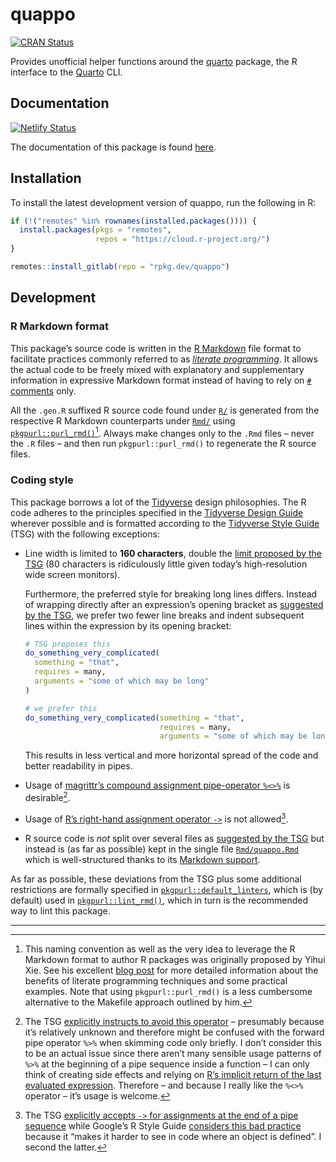# quappo

<a href="https://cran.r-project.org/package=quappo" class="pkgdown-release"><img src="https://r-pkg.org/badges/version/quappo" alt="CRAN Status" /></a>

Provides unofficial helper functions around the [quarto](https://quarto-dev.github.io/quarto-r/) package, the R interface to the [Quarto](https://quarto.org/) CLI.

## Documentation

[![Netlify Status](https://api.netlify.com/api/v1/badges/dc5ecaf8-2407-4b17-a2d2-d755ca26e613/deploy-status)](https://app.netlify.com/sites/quappo-rpkg-dev/deploys)

The documentation of this package is found [here](https://quappo.rpkg.dev).

## Installation

To install the latest development version of quappo, run the following in R:

``` r
if (!("remotes" %in% rownames(installed.packages()))) {
  install.packages(pkgs = "remotes",
                   repos = "https://cloud.r-project.org/")
}

remotes::install_gitlab(repo = "rpkg.dev/quappo")
```

## Development

### R Markdown format

This package’s source code is written in the [R Markdown](https://rmarkdown.rstudio.com/) file format to facilitate practices commonly referred to as [*literate programming*](https://en.wikipedia.org/wiki/Literate_programming). It allows the actual code to be freely mixed with explanatory and supplementary information in expressive Markdown format instead of having to rely on [`#` comments](https://cran.r-project.org/doc/manuals/r-release/R-lang.html#Comments) only.

All the `.gen.R` suffixed R source code found under [`R/`](https://gitlab.com/rpkg.dev/quappo/-/tree/main/R/) is generated from the respective R Markdown counterparts under [`Rmd/`](https://gitlab.com/rpkg.dev/quappo/-/tree/main/Rmd/) using [`pkgpurl::purl_rmd()`](https://pkgpurl.rpkg.dev/dev/reference/purl_rmd.html)[^1]. Always make changes only to the `.Rmd` files – never the `.R` files – and then run `pkgpurl::purl_rmd()` to regenerate the R source files.

### Coding style

This package borrows a lot of the [Tidyverse](https://www.tidyverse.org/) design philosophies. The R code adheres to the principles specified in the [Tidyverse Design Guide](https://principles.tidyverse.org/) wherever possible and is formatted according to the [Tidyverse Style Guide](https://style.tidyverse.org/) (TSG) with the following exceptions:

-   Line width is limited to **160 characters**, double the [limit proposed by the TSG](https://style.tidyverse.org/syntax.html#long-lines) (80 characters is ridiculously little given today’s high-resolution wide screen monitors).

    Furthermore, the preferred style for breaking long lines differs. Instead of wrapping directly after an expression’s opening bracket as [suggested by the TSG](https://style.tidyverse.org/syntax.html#long-lines), we prefer two fewer line breaks and indent subsequent lines within the expression by its opening bracket:

    ``` r
    # TSG proposes this
    do_something_very_complicated(
      something = "that",
      requires = many,
      arguments = "some of which may be long"
    )

    # we prefer this
    do_something_very_complicated(something = "that",
                                  requires = many,
                                  arguments = "some of which may be long")
    ```

    This results in less vertical and more horizontal spread of the code and better readability in pipes.

-   Usage of [magrittr’s compound assignment pipe-operator `%<>%`](https://magrittr.tidyverse.org/reference/compound.html) is desirable[^2].

-   Usage of [R’s right-hand assignment operator `->`](https://rdrr.io/r/base/assignOps.html) is not allowed[^3].

-   R source code is *not* split over several files as [suggested by the TSG](https://style.tidyverse.org/package-files.html) but instead is (as far as possible) kept in the single file [`Rmd/quappo.Rmd`](https://gitlab.com/rpkg.dev/quappo/-/tree/main/Rmd/quappo.Rmd) which is well-structured thanks to its [Markdown support](#r-markdown-format).

As far as possible, these deviations from the TSG plus some additional restrictions are formally specified in [`pkgpurl::default_linters`](https://pkgpurl.rpkg.dev/reference/default_linters), which is (by default) used in [`pkgpurl::lint_rmd()`](https://pkgpurl.rpkg.dev/reference/lint_rmd), which in turn is the recommended way to lint this package.

---

[^1]: This naming convention as well as the very idea to leverage the R Markdown format to author R packages was originally proposed by Yihui Xie. See his excellent [blog post](https://yihui.name/rlp/) for more detailed information about the benefits of literate programming techniques and some practical examples. Note that using `pkgpurl::purl_rmd()` is a less cumbersome alternative to the Makefile approach outlined by him.

[^2]: The TSG [explicitly instructs to avoid this operator](https://style.tidyverse.org/pipes.html#assignment-2) – presumably because it’s relatively unknown and therefore might be confused with the forward pipe operator `%>%` when skimming code only briefly. I don’t consider this to be an actual issue since there aren’t many sensible usage patterns of `%>%` at the beginning of a pipe sequence inside a function – I can only think of creating side effects and relying on [R’s implicit return of the last evaluated expression](https://rdrr.io/r/base/function.html). Therefore – and because I really like the `%<>%` operator – it’s usage is welcome.

[^3]: The TSG [explicitly accepts `->` for assignments at the end of a pipe sequence](https://style.tidyverse.org/pipes.html#assignment-2) while Google’s R Style Guide [considers this bad practice](https://google.github.io/styleguide/Rguide.html#right-hand-assignment) because it “makes it harder to see in code where an object is defined”. I second the latter.
